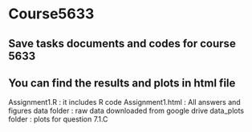 # Course5633
## Save tasks documents and codes for course 5633
## You can find the results and plots in html file
Assignment1.R : it includes R code
Assignment1.html : All answers and figures
data folder : raw data downloaded from google drive
data_plots folder : plots for question 7.1.C

